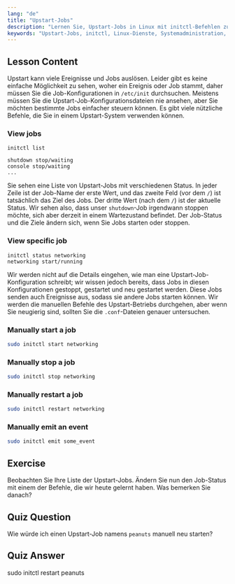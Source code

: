 ```yaml
---
lang: "de"
title: "Upstart-Jobs"
description: "Lernen Sie, Upstart-Jobs in Linux mit initctl-Befehlen zu verwalten. Verstehen Sie den Job-Status, starten, stoppen und neu starten Sie Dienste. Verbessern Sie Ihre Linux-Systemadministrationsfähigkeiten."
keywords: "Upstart-Jobs, initctl, Linux-Dienste, Systemadministration, Linux-Tutorial, Anfängerleitfaden"
---
```


## Lesson Content

Upstart kann viele Ereignisse und Jobs auslösen. Leider gibt es keine einfache Möglichkeit zu sehen, woher ein Ereignis oder Job stammt, daher müssen Sie die Job-Konfigurationen in `/etc/init` durchsuchen. Meistens müssen Sie die Upstart-Job-Konfigurationsdateien nie ansehen, aber Sie möchten bestimmte Jobs einfacher steuern können. Es gibt viele nützliche Befehle, die Sie in einem Upstart-System verwenden können.

### View jobs

```plaintext
initctl list

shutdown stop/waiting
console stop/waiting
...
```

Sie sehen eine Liste von Upstart-Jobs mit verschiedenen Status. In jeder Zeile ist der Job-Name der erste Wert, und das zweite Feld (vor dem `/`) ist tatsächlich das Ziel des Jobs. Der dritte Wert (nach dem `/`) ist der aktuelle Status. Wir sehen also, dass unser `shutdown`-Job irgendwann stoppen möchte, sich aber derzeit in einem Wartezustand befindet. Der Job-Status und die Ziele ändern sich, wenn Sie Jobs starten oder stoppen.

### View specific job

```plaintext
initctl status networking
networking start/running
```

Wir werden nicht auf die Details eingehen, wie man eine Upstart-Job-Konfiguration schreibt; wir wissen jedoch bereits, dass Jobs in diesen Konfigurationen gestoppt, gestartet und neu gestartet werden. Diese Jobs senden auch Ereignisse aus, sodass sie andere Jobs starten können. Wir werden die manuellen Befehle des Upstart-Betriebs durchgehen, aber wenn Sie neugierig sind, sollten Sie die `.conf`-Dateien genauer untersuchen.

### Manually start a job

```bash
sudo initctl start networking
```

### Manually stop a job

```bash
sudo initctl stop networking
```

### Manually restart a job

```bash
sudo initctl restart networking
```

### Manually emit an event

```bash
sudo initctl emit some_event
```

## Exercise

Beobachten Sie Ihre Liste der Upstart-Jobs. Ändern Sie nun den Job-Status mit einem der Befehle, die wir heute gelernt haben. Was bemerken Sie danach?

## Quiz Question

Wie würde ich einen Upstart-Job namens `peanuts` manuell neu starten?

## Quiz Answer

sudo initctl restart peanuts
